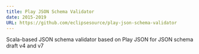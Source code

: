 ```yaml
---
title: Play JSON Schema Validator
date: 2015-2019
URL: https://github.com/eclipsesource/play-json-schema-validator
---
```


Scala-based JSON schema validator based on Play JSON for JSON schema draft v4 and v7

